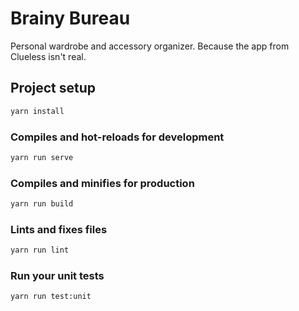 # Brainy Bureau

Personal wardrobe and accessory organizer. Because the app from Clueless isn't real.

## Project setup

```bash
yarn install
```

### Compiles and hot-reloads for development

```bash
yarn run serve
```

### Compiles and minifies for production

```bash
yarn run build
```

### Lints and fixes files

```bash
yarn run lint
```

### Run your unit tests

```bash
yarn run test:unit
```
